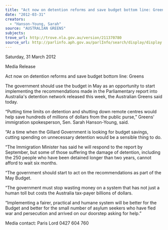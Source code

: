```yaml
---
title: "Act now on detention reforms and save budget bottom line: Greens"
date: "2012-03-31"
creators:
  - "Hanson-Young, Sarah"
source: "AUSTRALIAN GREENS"
subjects:
trove_url: http://trove.nla.gov.au/version/211370780
source_url: http://parlinfo.aph.gov.au/parlInfo/search/display/display.w3p;query=Id%3A%22media/pressrel/1541261%22
---
```


 Saturday, 31 March 2012    

 Media Release    

 Act now on detention reforms and save budget bottom line: Greens    

 The government should use the budget in May as an opportunity to start implementing the  recommendations made in the Parliamentary report into Australia's detention network released this  week, the Australian Greens said today.    

 “Putting time limits on detention and shutting down remote centres would help save hundreds of  millions of dollars from the public purse,” Greens' immigration spokesperson, Sen. Sarah Hanson-Young, said.    

 “At a time when the Gillard Government is looking for budget savings, cutting spending on  unnecessary detention would be a sensible thing to do.     

 “The Immigration Minister has said he will respond to the report by September, but some of those  suffering the damage of detention, including the 250 people who have been detained longer than  two years, cannot afford to wait six months.    

 “The government should start to act on the recommendations as part of the May Budget.    

 “The government must stop wasting money on a system that has not just a human toll but costs the  Australia tax-payer billions of dollars.    

 “Implementing a fairer, practical and humane system will be better for the Budget and better for the  small number of asylum seekers who have fled war and persecution and arrived on our doorstep  asking for help.”     

 Media contact: Paris Lord 0427 604 760    

 

